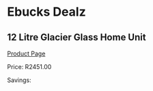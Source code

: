 
# Ebucks Dealz
## 12 Litre Glacier Glass Home Unit
[Product Page](https://www.ebucks.com/web/shop/productSelected.do?prodId=184273078&catId=704988430)

Price: R2451.00

Savings: 


	